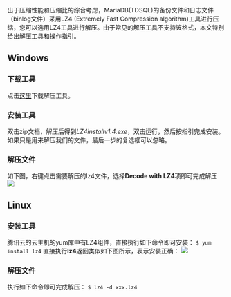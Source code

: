 出于压缩性能和压缩比的综合考虑，MariaDB(TDSQL)的备份文件和日志文件（binlog文件）采用LZ4 (Extremely Fast Compression algorithm)工具进行压缩，您可以选用LZ4工具进行解压。由于常见的解压工具不支持该格式，本文特别给出解压工具和操作指引。

## Windows
### 下载工具
点击[这里](https://mccdn.qcloud.com/static/archive/b20514551ff6887a136c63b4808f9f22/LZ4_install_v1.4.zip)下载解压工具。
### 安装工具
双击zip文档，解压后得到*LZ4installv1.4.exe*，双击运行，然后按指引完成安装。
如果只是用来解压我们的文件，最后一步的复选框可以忽略。
### 解压文件
如下图，右键点击需要解压的lz4文件，选择**Decode with LZ4**项即可完成解压
![](https://mccdn.qcloud.com/static/img/add13eb42359b33e5695c3da42bbce97/add13eb42359.png)

## Linux
### 安装工具
腾讯云的云主机的yum库中有LZ4组件，直接执行如下命令即可安装：
`$ yum install lz4`
直接执行**lz4**返回类似如下图所示，表示安装正确：
![](https://mccdn.qcloud.com/static/img/c3850df767705f8a454299c00cdc937d/c3850df76770.png)

### 解压文件
执行如下命令即可完成解压：
`$ lz4 -d xxx.lz4`